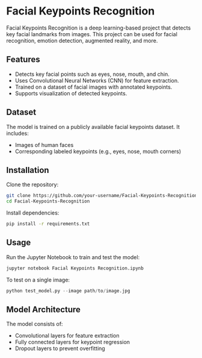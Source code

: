# Facial Keypoints Recognition

Facial Keypoints Recognition is a deep learning-based project that detects key facial landmarks from images. This project can be used for facial recognition, emotion detection, augmented reality, and more.

## Features

- Detects key facial points such as eyes, nose, mouth, and chin.
- Uses Convolutional Neural Networks (CNN) for feature extraction.
- Trained on a dataset of facial images with annotated keypoints.
- Supports visualization of detected keypoints.

## Dataset

The model is trained on a publicly available facial keypoints dataset. It includes:

- Images of human faces
- Corresponding labeled keypoints (e.g., eyes, nose, mouth corners)

## Installation

Clone the repository:

```bash
git clone https://github.com/your-username/Facial-Keypoints-Recognition.git
cd Facial-Keypoints-Recognition
```

Install dependencies:

```bash
pip install -r requirements.txt
```

## Usage

Run the Jupyter Notebook to train and test the model:

```bash
jupyter notebook Facial Keypoints Recognition.ipynb
```

To test on a single image:

```python
python test_model.py --image path/to/image.jpg
```

## Model Architecture

The model consists of:

- Convolutional layers for feature extraction
- Fully connected layers for keypoint regression
- Dropout layers to prevent overfitting

